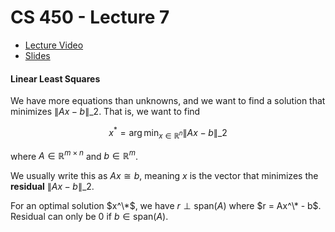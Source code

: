 # CS 450 - Lecture 7

* [Lecture Video](https://mediaspace.illinois.edu/media/t/1_06ikz8ir/330048022)
* [Slides](https://relate.cs.illinois.edu/course/cs450-s24/f/lectures/03-lecture.pdf)

#### Linear Least Squares

We have more equations than unknowns, and we want to find a solution
that minimizes $\lVert Ax - b \rVert\_2$. That is, we want to find

$$
x^* = \arg\min_{x \in \mathbb{R}^n} \lVert Ax - b \rVert\_2
$$

where $A \in \mathbb{R}^{m \times n}$ and $b \in \mathbb{R}^m$.

We usually write this as $Ax \cong b$, meaning $x$ is the vector that
minimizes the **residual** $\lVert Ax - b \rVert\_2$.

For an optimal solution $x^\*$, we have $r \perp \text{span}(A)$ where
$r = Ax^\* - b$. Residual can only be $0$ if $b \in \text{span}(A)$.